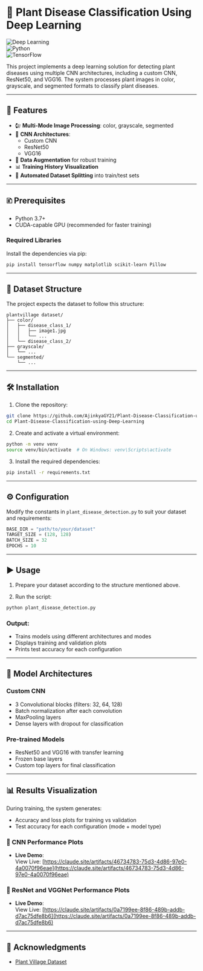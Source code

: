 # 🌱 Plant Disease Classification Using Deep Learning  

![Deep Learning](https://img.shields.io/badge/Deep%20Learning-Enabled-blue)  
![Python](https://img.shields.io/badge/Python-3.7%2B-green)  
![TensorFlow](https://img.shields.io/badge/TensorFlow-2.x-orange)  

This project implements a deep learning solution for detecting plant diseases using multiple CNN architectures, including a custom CNN, ResNet50, and VGG16. The system processes plant images in color, grayscale, and segmented formats to classify plant diseases.

---

## 🚀 Features

- 🕼️ **Multi-Mode Image Processing**: color, grayscale, segmented
- 🧠 **CNN Architectures**:
  - Custom CNN
  - ResNet50
  - VGG16
- 🔄 **Data Augmentation** for robust training
- 📊 **Training History Visualization**
- 🔗 **Automated Dataset Splitting** into train/test sets

---

## 🗈 Prerequisites

- Python 3.7+
- CUDA-capable GPU (recommended for faster training)

### Required Libraries

Install the dependencies via pip:

```bash
pip install tensorflow numpy matplotlib scikit-learn Pillow
```

---

## 📂 Dataset Structure

The project expects the dataset to follow this structure:

```
plantvillage dataset/
├── color/
│   ├── disease_class_1/
│   │   ├── image1.jpg
│   │   └── ...
│   └── disease_class_2/
├── grayscale/
│   └── ...
└── segmented/
    └── ...
```

---

## 🛠️ Installation

1. Clone the repository:

```bash
git clone https://github.com/AjinkyaGY21/Plant-Disease-Classification-using-Deep-Learning.git
cd Plant-Disease-Classification-using-Deep-Learning
```

2. Create and activate a virtual environment:

```bash
python -m venv venv
source venv/bin/activate  # On Windows: venv\Scripts\activate
```

3. Install the required dependencies:

```bash
pip install -r requirements.txt
```

---

## ⚙️ Configuration

Modify the constants in `plant_disease_detection.py` to suit your dataset and requirements:

```python
BASE_DIR = "path/to/your/dataset"
TARGET_SIZE = (128, 128)
BATCH_SIZE = 32
EPOCHS = 10
```

---

## ▶️ Usage

1. Prepare your dataset according to the structure mentioned above.

2. Run the script:

```bash
python plant_disease_detection.py
```

### Output:

- Trains models using different architectures and modes
- Displays training and validation plots
- Prints test accuracy for each configuration

---

## 🧠 Model Architectures

### Custom CNN

- 3 Convolutional blocks (filters: 32, 64, 128)
- Batch normalization after each convolution
- MaxPooling layers
- Dense layers with dropout for classification

### Pre-trained Models

- ResNet50 and VGG16 with transfer learning
- Frozen base layers
- Custom top layers for final classification

---

## 📊 Results Visualization

During training, the system generates:

- Accuracy and loss plots for training vs validation
- Test accuracy for each configuration (mode + model type)

### 🌟 CNN Performance Plots  

- **Live Demo**:  
  View Live: [https://claude.site/artifacts/46734783-75d3-4d86-97e0-4a0070f96eae](https://claude.site/artifacts/46734783-75d3-4d86-97e0-4a0070f96eae)

### 🌟 ResNet and VGGNet Performance Plots

- **Live Demo**:  
  View Live: [https://claude.site/artifacts/0a7199ee-8f86-489b-addb-d7ac75dfe8b6](https://claude.site/artifacts/0a7199ee-8f86-489b-addb-d7ac75dfe8b6)


---

## 🌟 Acknowledgments

- [Plant Village Dataset](https://www.kaggle.com/datasets/abdallahalidev/plantvillage-dataset/data)
